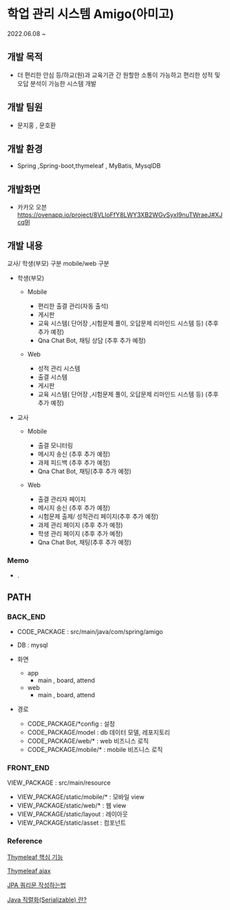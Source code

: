 # 학업 관리 시스템 Amigo(아미고)
2022.06.08 ~

## 개발 목적
- 더 편리한 안심 등/하교(원)과 교육기관 간 원할한 소통이 가능하고 편리한 성적 및 오답 분석이 가능한 시스템 개발

## 개발 팀원
* 문지홍 , 문호환

## 개발 환경
* Spring ,Spring-boot,thymeleaf , MyBatis, MysqlDB


## 개발화면
* 카카오 오븐
https://ovenapp.io/project/8VLloFfY8LWY3XB2WGvSyxI9nuTWraeJ#XJcq9l


## 개발 내용

교사/ 학생(부모) 구분
mobile/web 구분

* 학생(부모)

  * Mobile
    - 편리한 출결 관리(자동 출석)
    - 게시판
    - 교육 시스템( 단어장 ,시험문제 풀이, 오답문제 리마인드 시스템 등)  (추후 추가 예정)
    - Qna Chat Bot, 채팅 상담 (추후 추가 예정)

  * Web
    - 성적 관리 시스템
    - 출결 시스템
    - 게시판
    - 교육 시스템( 단어장 ,시험문제 풀이, 오답문제 리마인드 시스템 등)  (추후 추가 예정)

* 교사

   * Mobile
      - 출결 모니터링
      - 메시지 송신 (추후 추가 예정)
      - 과제 피드백 (추후 추가 예정)
      - Qna Chat Bot, 채팅(추후 추가 예정)
    
    * Web
      - 출결 관리자 페이지
      - 메시지 송신 (추후 추가 예정)
      - 시험문제 출제/ 성적관리 페이지(추후 추가 예정)
      - 과제 관리 페이지 (추후 추가 예정)
      - 학생 관리 페이지 (추후 추가 예정)
      - Qna Chat Bot, 채팅(추후 추가 예정)
  



### Memo

* .



## PATH

### BACK_END
* CODE_PACKAGE : src/main/java/com/spring/amigo
* DB : mysql
* 화면
  * app
    - main , board, attend
  * web
    - main , board, attend 
  
* 경로
  * CODE_PACKAGE/*config : 설정
  * CODE_PACKAGE/model : db 데이터 모델, 레포지토리 
  * CODE_PACKAGE/web/* : web 비즈니스 로직
  * CODE_PACKAGE/mobile/* : mobile 비즈니스 로직
  

### FRONT_END
VIEW_PACKAGE : src/main/resource
* VIEW_PACKAGE/static/mobile/* : 모바일 view
* VIEW_PACKAGE/static/web/* : 웹 view
* VIEW_PACKAGE/static/layout : 레이아웃
* VIEW_PACKAGE/static/asset : 컴포넌트

### Reference
[Thymeleaf 핵심 기능](https://velog.io/@sungjin0757/Spring-MVC-Thymeleaf1-%EA%B8%B0%EB%B3%B8-%EA%B8%B0%EB%8A%A5)

[Thymeleaf ajax](https://chung-develop.tistory.com/8)

[JPA 쿼리문 작성하는법](https://jforj.tistory.com/90)

[Java 직렬화(Serializable) 란?](https://haranglog.tistory.com/4)
